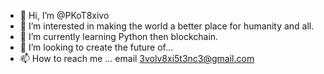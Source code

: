 - 👋 Hi, I’m @PKoT8xivo
- 👀 I’m interested in making the world a better place for humanity and all.
- 🌱 I’m currently learning Python then blockchain.
- 💞️ I’m looking to create the future of...
- 📫 How to reach me ... email 3volv8xi5t3nc3@gmail.com

<!---
PKoT8xivo/PKoT8xivo is a ✨ special ✨ repository because its `README.md` (this file) appears on your GitHub profile.
You can click the Preview link to take a look at your changes.
--->
